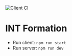 ![Client CI](https://github.com/StephenEisen/intformation-website/workflows/Client%20CI/badge.svg?branch=master)

# INT Formation

- Run client: `npm run start`
- Run server: `npm run dev`
